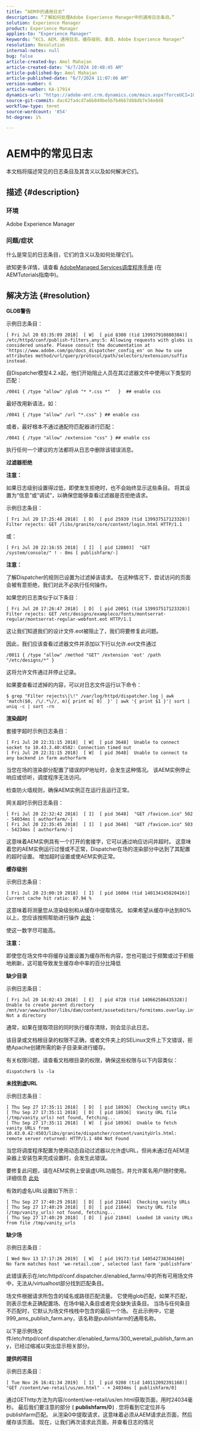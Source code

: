 ```yaml
---
title: “AEM中的通用日志”
description: “了解如何处理Adobe Experience Manager中的通用日志条目。”
solution: Experience Manager
product: Experience Manager
applies-to: "Experience Manager"
keywords: “KCS、AEM、通用日志、缓存级别、条目、Adobe Experience Manager”
resolution: Resolution
internal-notes: null
bug: false
article-created-by: Amol Mahajan
article-created-date: "6/7/2024 10:48:45 AM"
article-published-by: Amol Mahajan
article-published-date: "6/7/2024 11:07:06 AM"
version-number: 6
article-number: KA-17914
dynamics-url: "https://adobe-ent.crm.dynamics.com/main.aspx?forceUCI=1&pagetype=entityrecord&etn=knowledgearticle&id=39258582-bb24-ef11-840a-000d3a5bee19"
source-git-commit: dac62fa4cd7a6b049be5b7b4667d88db7e34e8d8
workflow-type: tm+mt
source-wordcount: '854'
ht-degree: 1%

---
```


# AEM中的常见日志


本文档将描述常见的日志条目及其含义以及如何解决它们。

## 描述 {#description}


### <b>环境</b>

Adobe Experience Manager



### <b>问题/症状</b>

什么是常见的日志条目，它们的含义以及如何处理它们。

欲知更多详情，请查看 [AdobeManaged Services调度程序手册](https://experienceleague.adobe.com/docs/experience-cloud-kcs/kbarticles/KA-17490.html) (在AEMTutorials指南中)。


## 解决方法 {#resolution}


<b>GLOB警告</b>

示例日志条目：


```
[ Fri Jul 20 03:35:09 2018]  [ W]  [ pid 8300 (tid 139937910880384)]  /etc/httpd/conf/publish-filters.any:5: Allowing requests with globs is considered unsafe. Please consult the documentation at 'https://www.adobe.com/go/docs_dispatcher_config_en' on how to use attributes method/url/query/protocol/path/selectors/extension/suffix instead.
```


自Dispatcher模型4.2.x起，他们开始阻止人员在其过滤器文件中使用以下类型的匹配：


```
/0041 { /type "allow" /glob "* *.css *"   }  ## enable css
```


最好改用新语法，如：


```
/0041 { /type "allow" /url "*.css" } ## enable css
```


或者，最好根本不通过通配符匹配器进行匹配：


```
/0041 { /type "allow" /extension "css" } ## enable css
```


执行任何一个建议的方法都将从日志中删除该错误消息。



<b>过滤器拒绝</b>

<b>注意：</b>

如果日志级别设置得过低，即使发生拒绝时，也不会始终显示这些条目。 将其设置为“信息”或“调试”，以确保您能够查看过滤器是否拒绝请求。

示例日志条目：


```
[ Fri Jul 20 17:25:48 2018]  [ D]  [ pid 25939 (tid 139937517123328)]  Filter rejects: GET /libs/granite/core/content/login.html HTTP/1.1
```


或：


```
[ Fri Jul 20 22:16:55 2018]  [ I]  [ pid 128803]  "GET /system/console/" ! - 8ms [ publishfarm/-]
```


<b>注意：</b>

了解Dispatcher的规则已设置为过滤掉该请求。 在这种情况下，尝试访问的页面会被有意拒绝，我们对此不必执行任何操作。

如果您的日志类似于以下条目：


```
[ Fri Jul 20 17:26:47 2018]  [ D]  [ pid 20051 (tid 139937517123328)]  Filter rejects: GET /etc/designs/exampleco/fonts/montserrat-regular/montserrat-regular-webfont.eot HTTP/1.1
```


这让我们知道我们的设计文件.eot被阻止了，我们将要修复此问题。

因此，我们应该查看过滤器文件并添加以下行以允许.eot文件通过


```
/0011 { /type "allow" /method "GET" /extension 'eot' /path "/etc/designs/*" }
```


这将允许文件通过并停止记录。

如果要查看过滤掉的内容，可以对日志文件运行以下命令：


```
$ grep "Filter rejects\|\!" /var/log/httpd/dispatcher.log | awk 'match($0, /\/.*\//, m){ print m[ 0]  }' | awk '{ print $1 }'| sort | uniq -c | sort -rn
```




<b>渲染超时</b>

套接字超时示例日志条目：


```
[ Fri Jul 20 22:31:15 2018]  [ W]  [ pid 3648]  Unable to connect socket to 10.43.3.40:4502: Connection timed out 
[ Fri Jul 20 22:31:15 2018]  [ W]  [ pid 3648]  Unable to connect to any backend in farm authorfarm
```


当您在场的渲染部分配置了错误的IP地址时，会发生这种情况。 该AEM实例停止响应或侦听，调度程序无法访问。

检查防火墙规则，确保AEM实例正在运行且运行正常。

网关超时示例日志条目：


```
[ Fri Jul 20 22:32:42 2018]  [ I]  [ pid 3648]  "GET /favicon.ico" 502 - 54034ms [ authorfarm/-]  
[ Fri Jul 20 22:35:45 2018]  [ I]  [ pid 3648]  "GET /favicon.ico" 503 - 54234ms [ authorfarm/-]
```


这意味着AEM实例具有一个打开的套接字，它可以通过响应访问并超时。 这意味着您的AEM实例运行过慢或不正常，Dispatcher在场的渲染部分中达到了其配置的超时设置。 增加超时设置或使AEM实例正常。



<b>缓存级别</b>

示例日志条目：


```
[ Fri Jul 20 23:00:19 2018]  [ I]  [ pid 16004 (tid 140134145820416)]  Current cache hit ratio: 87.94 %
```


这意味着将测量您从渲染级别和从缓存中提取情况。 如果希望从缓存中达到80%以上，您应该按照帮助进行操作 [此处](https://experienceleague.adobe.com/docs/experience-cloud-kcs/kbarticles/KA-17458.html)：

使这一数字尽可能高。

<b>注意：</b>

即使您在场文件中将缓存设置设置为缓存所有内容，您也可能过于频繁或过于积极地刷新，这可能导致发生缓存命中率的百分比降低



<b>缺少目录</b>

示例日志条目：


```
[ Fri Jul 20 14:02:43 2018]  [ E]  [ pid 4728 (tid 140662586435328)]  Unable to create parent directory /mnt/var/www/author/libs/dam/content/asseteditors/formitems.overlay.infinity.json/application: Not a directory
```


通常，如果在提取项目的同时执行缓存清除，则会显示此日志。

该目录或文档根目录的权限不正确，或者文件夹上的SELinux文件上下文错误，拒绝Apache创建所需的新子目录来进行缓存。

有关权限问题，请查看文档根目录的权限，确保这些权限与以下内容类似：


```
dispatcher$ ls -la
```




<b>未找到虚URL</b>

示例日志条目：


```
[ Thu Sep 27 17:35:11 2018]  [ D]  [ pid 18936]  Checking vanity URLs 
[ Thu Sep 27 17:35:11 2018]  [ D]  [ pid 18936]  Vanity URL file (/tmp/vanity_urls) not found, fetching... 
[ Thu Sep 27 17:35:11 2018]  [ W]  [ pid 18936]  Unable to fetch vanity URLs from 10.43.0.42:4503/libs/granite/dispatcher/content/vanityUrls.html: remote server returned: HTTP/1.1 404 Not Found
```


当您将调度程序配置为使用动态自动过滤器以允许虚URL，但尚未通过在AEM渲染器上安装包来完成设置时，会发生此错误。

要修复此问题，请在AEM实例上安装虚URL功能包，并允许匿名用户随时使用。 详细信息 [此处](https://experienceleague.adobe.com/docs/experience-cloud-kcs/kbarticles/KA-17463.html)

有效的虚名URL设置如下所示：


```
[ Thu Sep 27 17:40:29 2018]  [ D]  [ pid 21844]  Checking vanity URLs 
[ Thu Sep 27 17:40:29 2018]  [ D]  [ pid 21844]  Vanity URL file (/tmp/vanity_urls) not found, fetching... 
[ Thu Sep 27 17:40:29 2018]  [ D]  [ pid 21844]  Loaded 18 vanity URLs from file /tmp/vanity_urls
```




<b>缺少场</b>

示例日志条目：


```
[ Wed Nov 13 17:17:26 2019]  [ W]  [ pid 19173:tid 140542738364160]  No farm matches host 'we-retail.com', selected last farm 'publishfarm'
```


此错误表示在/etc/httpd/conf.dispatcher.d/enabled_farms/中的所有可用场文件中，无法从/virtualhost部分找到匹配条目。

场文件根据请求所包含的域名或路径匹配流量。 它使用glob匹配，如果不匹配，则表示您未正确配置场、在场中输入条目或者完全缺失该条目。 当场与任何条目不匹配时，它默认为场文件栈栈中包含的最后一个场。 在此示例中，它是999_ams_publish_farm.any，该名称是publishfarm的通用名称。

以下是示例场文件/etc/httpd/conf.dispatcher.d/enabled_farms/300_weretail_publish_farm.any，已经过缩减以突出显示相关部分。



<b>提供的项目</b>

示例日志条目：


```
[ Tue Nov 26 16:41:34 2019]  [ I]  [ pid 9208 (tid 140112092391168)]  "GET /content/we-retail/us/en.html" - + 24034ms [ publishfarm/0]
```


通过GEThttp方法为内容/content/we-retail/us/en.html获取页面，用时24034毫秒。 最后我们要注意的部分 <b>`[` publishfarm/0`]` </b>. 您将看到它定位并与publishfarm匹配。 从渲染0中提取请求，这意味着必须从AEM请求此页面，然后缓存该页面。 现在，让我们再次请求此页面，并查看日志的情况
